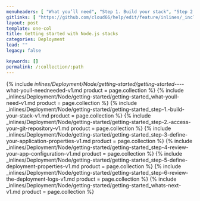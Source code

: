 ```yaml
---
menuheaders: [ "What you’ll need", "Step 1. Build your stack", "Step 2. Access your Git repository", "Step 3: Define your application properties", "Step 4: Review your app configuration", "Step 5: Define deployment properties", "Step 6: Review the deployment logs", "What's next?" ]
gitlinks: [ "https://github.com/cloud66/help/edit/feature/inlines/_includes/_inlines/Deployment/Node/getting-started/getting-started_----what-youll-needneeded-v1.md", "https://github.com/cloud66/help/edit/feature/inlines/_includes/_inlines/Deployment/Node/getting-started/getting-started_what-youll-need-v1.md", "https://github.com/cloud66/help/edit/feature/inlines/_includes/_inlines/Deployment/Node/getting-started/getting-started_step-1.-build-your-stack-v1.md", "https://github.com/cloud66/help/edit/feature/inlines/_includes/_inlines/Deployment/Node/getting-started/getting-started_step-2.-access-your-git-repository-v1.md", "https://github.com/cloud66/help/edit/feature/inlines/_includes/_inlines/Deployment/Node/getting-started/getting-started_step-3-define-your-application-properties-v1.md", "https://github.com/cloud66/help/edit/feature/inlines/_includes/_inlines/Deployment/Node/getting-started/getting-started_step-4-review-your-app-configuration-v1.md", "https://github.com/cloud66/help/edit/feature/inlines/_includes/_inlines/Deployment/Node/getting-started/getting-started_step-5-define-deployment-properties-v1.md", "https://github.com/cloud66/help/edit/feature/inlines/_includes/_inlines/Deployment/Node/getting-started/getting-started_step-6-review-the-deployment-logs-v1.md", "https://github.com/cloud66/help/edit/feature/inlines/_includes/_inlines/Deployment/Node/getting-started/getting-started_whats-next-v1.md" ]
layout: post
template: one-col
title: Getting started with Node.js stacks
categories: Deployment
lead: ""
legacy: false

keywords: []
permalink: /:collection/:path
---
```




<a name="1"></a>{% include _inlines/Deployment/Node/getting-started/getting-started_----what-youll-needneeded-v1.md  product = page.collection %}
<a name="2"></a>{% include _inlines/Deployment/Node/getting-started/getting-started_what-youll-need-v1.md  product = page.collection %}
<a name="3"></a>{% include _inlines/Deployment/Node/getting-started/getting-started_step-1.-build-your-stack-v1.md  product = page.collection %}
<a name="4"></a>{% include _inlines/Deployment/Node/getting-started/getting-started_step-2.-access-your-git-repository-v1.md  product = page.collection %}
<a name="5"></a>{% include _inlines/Deployment/Node/getting-started/getting-started_step-3-define-your-application-properties-v1.md  product = page.collection %}
<a name="6"></a>{% include _inlines/Deployment/Node/getting-started/getting-started_step-4-review-your-app-configuration-v1.md  product = page.collection %}
<a name="7"></a>{% include _inlines/Deployment/Node/getting-started/getting-started_step-5-define-deployment-properties-v1.md  product = page.collection %}
<a name="8"></a>{% include _inlines/Deployment/Node/getting-started/getting-started_step-6-review-the-deployment-logs-v1.md  product = page.collection %}
<a name="9"></a>{% include _inlines/Deployment/Node/getting-started/getting-started_whats-next-v1.md  product = page.collection %}